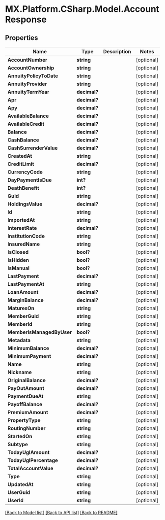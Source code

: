 # MX.Platform.CSharp.Model.AccountResponse

## Properties

Name | Type | Description | Notes
------------ | ------------- | ------------- | -------------
**AccountNumber** | **string** |  | [optional] 
**AccountOwnership** | **string** |  | [optional] 
**AnnuityPolicyToDate** | **string** |  | [optional] 
**AnnuityProvider** | **string** |  | [optional] 
**AnnuityTermYear** | **decimal?** |  | [optional] 
**Apr** | **decimal?** |  | [optional] 
**Apy** | **decimal?** |  | [optional] 
**AvailableBalance** | **decimal?** |  | [optional] 
**AvailableCredit** | **decimal?** |  | [optional] 
**Balance** | **decimal?** |  | [optional] 
**CashBalance** | **decimal?** |  | [optional] 
**CashSurrenderValue** | **decimal?** |  | [optional] 
**CreatedAt** | **string** |  | [optional] 
**CreditLimit** | **decimal?** |  | [optional] 
**CurrencyCode** | **string** |  | [optional] 
**DayPaymentIsDue** | **int?** |  | [optional] 
**DeathBenefit** | **int?** |  | [optional] 
**Guid** | **string** |  | [optional] 
**HoldingsValue** | **decimal?** |  | [optional] 
**Id** | **string** |  | [optional] 
**ImportedAt** | **string** |  | [optional] 
**InterestRate** | **decimal?** |  | [optional] 
**InstitutionCode** | **string** |  | [optional] 
**InsuredName** | **string** |  | [optional] 
**IsClosed** | **bool?** |  | [optional] 
**IsHidden** | **bool?** |  | [optional] 
**IsManual** | **bool?** |  | [optional] 
**LastPayment** | **decimal?** |  | [optional] 
**LastPaymentAt** | **string** |  | [optional] 
**LoanAmount** | **decimal?** |  | [optional] 
**MarginBalance** | **decimal?** |  | [optional] 
**MaturesOn** | **string** |  | [optional] 
**MemberGuid** | **string** |  | [optional] 
**MemberId** | **string** |  | [optional] 
**MemberIsManagedByUser** | **bool?** |  | [optional] 
**Metadata** | **string** |  | [optional] 
**MinimumBalance** | **decimal?** |  | [optional] 
**MinimumPayment** | **decimal?** |  | [optional] 
**Name** | **string** |  | [optional] 
**Nickname** | **string** |  | [optional] 
**OriginalBalance** | **decimal?** |  | [optional] 
**PayOutAmount** | **decimal?** |  | [optional] 
**PaymentDueAt** | **string** |  | [optional] 
**PayoffBalance** | **decimal?** |  | [optional] 
**PremiumAmount** | **decimal?** |  | [optional] 
**PropertyType** | **string** |  | [optional] 
**RoutingNumber** | **string** |  | [optional] 
**StartedOn** | **string** |  | [optional] 
**Subtype** | **string** |  | [optional] 
**TodayUglAmount** | **decimal?** |  | [optional] 
**TodayUglPercentage** | **decimal?** |  | [optional] 
**TotalAccountValue** | **decimal?** |  | [optional] 
**Type** | **string** |  | [optional] 
**UpdatedAt** | **string** |  | [optional] 
**UserGuid** | **string** |  | [optional] 
**UserId** | **string** |  | [optional] 

[[Back to Model list]](../README.md#documentation-for-models) [[Back to API list]](../README.md#documentation-for-api-endpoints) [[Back to README]](../README.md)

